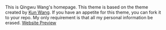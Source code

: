 This is Qingwu Wang's homepage. This theme is based on the theme created by [Kun Wang](https://github.com/kun-wang). If you have an appetite for this theme, you can fork it to your repo. My only requirement is that all my personal information be erased.
[Website Preview](http://qingw.github.io/)
